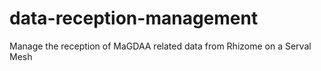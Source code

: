 data-reception-management
=========================

Manage the reception of MaGDAA related data from Rhizome on a Serval Mesh